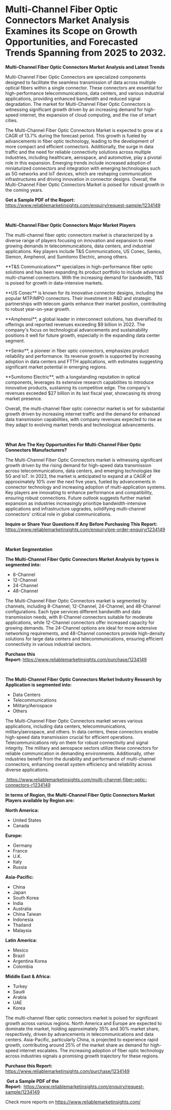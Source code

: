 <p><h1>Multi-Channel Fiber Optic Connectors Market Analysis Examines its Scope on Growth Opportunities, and Forecasted Trends Spanning from 2025 to 2032.</h1></p><p><strong>Multi-Channel Fiber Optic Connectors Market Analysis and Latest Trends</strong></p>
<p><p>Multi-Channel Fiber Optic Connectors are specialized components designed to facilitate the seamless transmission of data across multiple optical fibers within a single connector. These connectors are essential for high-performance telecommunications, data centers, and various industrial applications, providing enhanced bandwidth and reduced signal degradation. The market for Multi-Channel Fiber Optic Connectors is witnessing significant growth driven by an increasing demand for high-speed internet, the expansion of cloud computing, and the rise of smart cities.</p><p>The Multi-Channel Fiber Optic Connectors Market is expected to grow at a CAGR of 13.7% during the forecast period. This growth is fueled by advancements in fiber optic technology, leading to the development of more compact and efficient connectors. Additionally, the surge in data traffic and the need for reliable connectivity solutions across multiple industries, including healthcare, aerospace, and automotive, play a pivotal role in this expansion. Emerging trends include increased adoption of miniaturized connectors and integration with emerging technologies such as 5G networks and IoT devices, which are reshaping communication infrastructures and driving innovation in connector designs. Overall, the Multi-Channel Fiber Optic Connectors Market is poised for robust growth in the coming years.</p></p>
<p><strong>Get a Sample PDF of the Report:&nbsp;</strong> <a href="https://www.reliablemarketinsights.com/enquiry/request-sample/1234149?utm_campaign=2345&utm_medium=2&utm_source=Github&utm_content=ia&utm_term=13022025&utm_id=multi-channel-fiber-optic-connectors">https://www.reliablemarketinsights.com/enquiry/request-sample/1234149</a></p>
<p>&nbsp;</p>
<p><strong>Multi-Channel Fiber Optic Connectors Major Market Players</strong></p>
<p><p>The multi-channel fiber optic connectors market is characterized by a diverse range of players focusing on innovation and expansion to meet growing demands in telecommunications, data centers, and industrial applications. Key players include T&S Communications, US Conec, Senko, Siemon, Amphenol, and Sumitomo Electric, among others.</p><p>**T&S Communications** specializes in high-performance fiber optic solutions and has been expanding its product portfolio to include advanced multi-channel connectors. With the increasing demand for bandwidth, T&S is poised for growth in data-intensive markets.</p><p>**US Conec** is known for its innovative connector designs, including the popular MTP/MPO connectors. Their investment in R&D and strategic partnerships with telecom giants enhance their market position, contributing to robust year-on-year growth.</p><p>**Amphenol**, a global leader in interconnect solutions, has diversified its offerings and reported revenues exceeding $9 billion in 2022. The company's focus on technological advancements and sustainability positions it well for future growth, especially in the expanding data center segment.</p><p>**Senko**, a pioneer in fiber optic connectors, emphasizes product reliability and performance. Its revenue growth is supported by increasing adoption in data centers and FTTH applications, with estimates suggesting significant market potential in emerging regions.</p><p>**Sumitomo Electric**, with a longstanding reputation in optical components, leverages its extensive research capabilities to introduce innovative products, sustaining its competitive edge. The company's revenues exceeded $27 billion in its last fiscal year, showcasing its strong market presence.</p><p>Overall, the multi-channel fiber optic connector market is set for substantial growth driven by increasing internet traffic and the demand for enhanced data transmission capabilities, with company revenues expected to rise as they adapt to evolving market trends and technological advancements.</p></p>
<p>&nbsp;</p>
<p><strong>What Are The Key Opportunities For Multi-Channel Fiber Optic Connectors Manufacturers?</strong></p>
<p><p>The Multi-Channel Fiber Optic Connectors market is witnessing significant growth driven by the rising demand for high-speed data transmission across telecommunications, data centers, and emerging technologies like 5G and IoT. In 2023, the market is anticipated to expand at a CAGR of approximately 10% over the next five years, fueled by advancements in connector technology and increasing adoption of multi-application systems. Key players are innovating to enhance performance and compatibility, ensuring robust connections. Future outlook suggests further market expansion as industries increasingly prioritize bandwidth-intensive applications and infrastructure upgrades, solidifying multi-channel connectors' critical role in global communications.</p></p>
<p><strong>Inquire or Share Your Questions If Any Before Purchasing This Report:</strong> <a href="https://www.reliablemarketinsights.com/enquiry/pre-order-enquiry/1234149?utm_campaign=2345&utm_medium=2&utm_source=Github&utm_content=ia&utm_term=13022025&utm_id=multi-channel-fiber-optic-connectors">https://www.reliablemarketinsights.com/enquiry/pre-order-enquiry/1234149</a></p>
<p>&nbsp;</p>
<p><strong>Market Segmentation</strong></p>
<p><strong>The Multi-Channel Fiber Optic Connectors Market Analysis by types is segmented into:</strong></p>
<p><ul><li>8-Channel</li><li>12-Channel</li><li>24-Channel</li><li>48-Channel</li></ul></p>
<p><p>The Multi-Channel Fiber Optic Connectors market is segmented by channels, including 8-Channel, 12-Channel, 24-Channel, and 48-Channel configurations. Each type services different bandwidth and data transmission needs, with 8-Channel connectors suitable for moderate applications, while 12-Channel connectors offer increased capacity for growing demands. The 24-Channel options are ideal for more extensive networking requirements, and 48-Channel connectors provide high-density solutions for large data centers and telecommunications, ensuring efficient connectivity in various industrial sectors.</p></p>
<p><strong>Purchase this Report:&nbsp;</strong><a href="https://www.reliablemarketinsights.com/purchase/1234149?utm_campaign=2345&utm_medium=2&utm_source=Github&utm_content=ia&utm_term=13022025&utm_id=multi-channel-fiber-optic-connectors">https://www.reliablemarketinsights.com/purchase/1234149</a></p>
<p>&nbsp;</p>
<p><strong>The Multi-Channel Fiber Optic Connectors Market Industry Research by Application is segmented into:</strong></p>
<p><ul><li>Data Centers</li><li>Telecommunications</li><li>Military/Aerospace</li><li>Others</li></ul></p>
<p><p>The Multi-Channel Fiber Optic Connectors market serves various applications, including data centers, telecommunications, military/aerospace, and others. In data centers, these connectors enable high-speed data transmission crucial for efficient operations. Telecommunications rely on them for robust connectivity and signal integrity. The military and aerospace sectors utilize these connectors for reliable communication in demanding environments. Additionally, other industries benefit from the durability and performance of multi-channel connectors, enhancing overall system efficiency and reliability across diverse applications.</p></p>
<p><a href="https://www.reliablemarketinsights.com/multi-channel-fiber-optic-connectors-r1234149?utm_campaign=2345&utm_medium=2&utm_source=Github&utm_content=ia&utm_term=13022025&utm_id=multi-channel-fiber-optic-connectors">&nbsp;https://www.reliablemarketinsights.com/multi-channel-fiber-optic-connectors-r1234149</a></p>
<p><strong>In terms of Region, the Multi-Channel Fiber Optic Connectors Market Players available by Region are:</strong></p>
<p>
    <p> <strong> North America: </strong>
        <ul>
            <li>United States</li>
            <li>Canada</li>
        </ul>
        </p> 
    <p> <strong> Europe: </strong>
        <ul>
            <li>Germany</li>
            <li>France</li>
            <li>U.K.</li>
            <li>Italy</li>
            <li>Russia</li>
        </ul>
        </p> 
    <p> <strong> Asia-Pacific: </strong>
        <ul>
            <li>China</li>
            <li>Japan</li>
            <li>South Korea</li>
            <li>India</li>
            <li>Australia</li>
            <li>China Taiwan</li>
            <li>Indonesia</li>
            <li>Thailand</li>
            <li>Malaysia</li>
        </ul>
        </p> 
    <p> <strong> Latin America: </strong>
        <ul>
            <li>Mexico</li>
            <li>Brazil</li>
            <li>Argentina Korea</li>
            <li>Colombia</li>
        </ul>
        </p> 
    <p> <strong> Middle East & Africa: </strong>
        <ul>
            <li>Turkey</li>
            <li>Saudi</li>
            <li>Arabia</li>
            <li>UAE</li>
            <li>Korea</li>
        </ul>
    </p>
    </p>
<p><p>The multi-channel fiber optic connectors market is poised for significant growth across various regions. North America and Europe are expected to dominate the market, holding approximately 35% and 30% market share, respectively, driven by advancements in telecommunications and data centers. Asia-Pacific, particularly China, is projected to experience rapid growth, contributing around 25% of the market share as demand for high-speed internet escalates. The increasing adoption of fiber optic technology across industries signals a promising growth trajectory for these regions.</p></p>
<p><strong>Purchase this Report: </strong><a href="https://www.reliablemarketinsights.com/purchase/1234149?utm_campaign=2345&utm_medium=2&utm_source=Github&utm_content=ia&utm_term=13022025&utm_id=multi-channel-fiber-optic-connectors">https://www.reliablemarketinsights.com/purchase/1234149</a></p>
<p>&nbsp;<strong>Get a Sample PDF of the Report:&nbsp;&nbsp;</strong><a href="https://www.reliablemarketinsights.com/enquiry/request-sample/1234149?utm_campaign=2345&utm_medium=2&utm_source=Github&utm_content=ia&utm_term=13022025&utm_id=multi-channel-fiber-optic-connectors">https://www.reliablemarketinsights.com/enquiry/request-sample/1234149</a></p>
<p><strong></strong></p>
<p>Check more reports on <a href="https://www.reliablemarketinsights.com/?utm_campaign=2345&utm_medium=2&utm_source=Github&utm_content=ia&utm_term=13022025&utm_id=multi-channel-fiber-optic-connectors">https://www.reliablemarketinsights.com/</a></p>